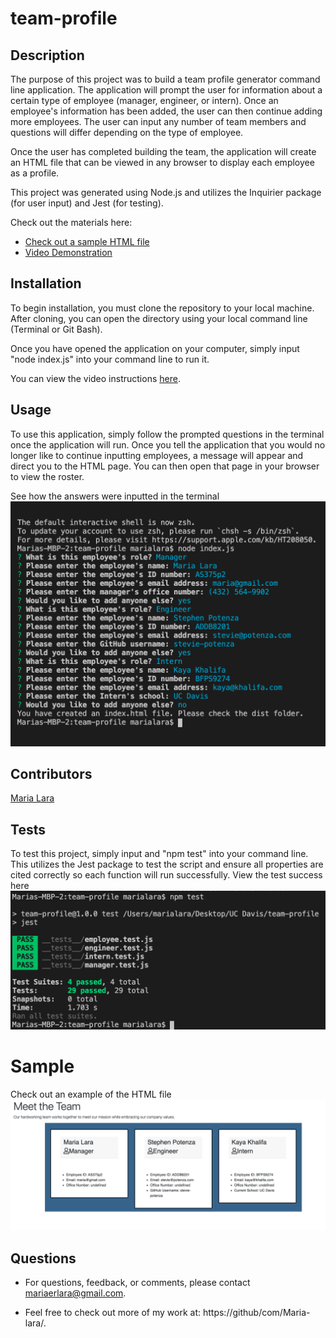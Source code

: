 # team-profile

## Description
The purpose of this project was to build a team profile generator command line application. The application will prompt the user for information about a certain type of employee (manager, engineer, or intern). Once an employee's information has been added, the user can then continue adding more employees. The user can input any number of team members and questions will differ depending on the type of employee. 

Once the user has completed building the team, the application will create an HTML file that can be viewed in any browser to display each employee as a profile.

This project was generated using Node.js and utilizes the Inquirier package (for user input) and Jest (for testing).

Check out the materials here:
* [Check out a sample HTML file](https://maria-lara.github.io/team-profile/dist/index.html)
* [Video Demonstration](https://www.youtube.com/watch?v=vy2x4KYtdus&feature=youtu.be)

## Installation
To begin installation, you must clone the repository to your local machine. After cloning, you can open the directory using your local command line (Terminal or Git Bash). 

Once you have opened the application on your computer, simply input "node index.js" into your command line to run it. 

You can view the video instructions [here](https://www.youtube.com/watch?v=vy2x4KYtdus&feature=youtu.be).

## Usage
To use this application, simply follow the prompted questions in the terminal once the application will run. Once you tell the application that you would no longer like to continue inputting employees, a message will appear and direct you to the HTML page. You can then open that page in your browser to view the roster.

See how the answers were inputted in the terminal ![screenshot of inputs](https://github.com/maria-lara/team-profile/blob/main/dist/assets/Screen%20Shot%202021-03-06%20at%209.01.29%20AM.png)

## Contributors
[Maria Lara](https://github/com/Maria-lara/)

## Tests
To test this project, simply input and "npm test" into your command line. This utilizes the Jest package to test the script and ensure all properties are cited correctly so each function will run successfully.
View the test success here ![screenshot of tests](https://github.com/maria-lara/team-profile/blob/main/dist/assets/Screen%20Shot%202021-03-06%20at%209.01.42%20AM.png)

# Sample
Check out an example of the HTML file ![screenshot of html](https://github.com/maria-lara/team-profile/blob/main/dist/assets/Screen%20Shot%202021-03-06%20at%208.55.20%20AM.png)

## Questions
* For questions, feedback, or comments, please contact mariaerlara@gmail.com.

* Feel free to check out more of my work at: https://github/com/Maria-lara/.
